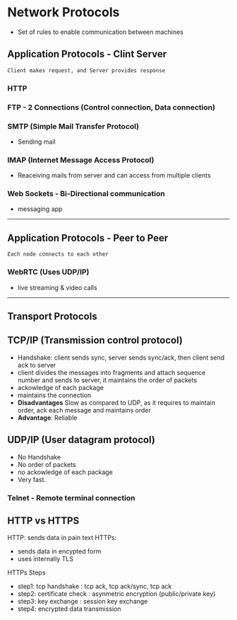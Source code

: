 # Network Protocols
* Set of rules to enable communication between machines

## Application Protocols - **Clint Server**
```
Client makes request, and Server provides response
```

### HTTP 
### FTP - 2 Connections (Control connection, Data connection)

### SMTP (Simple Mail Transfer Protocol)
* Sending mail
### IMAP (Internet Message Access Protocol)
* Reaceiving mails from server and can access from multiple clients

### Web Sockets - Bi-Directional communication
* messaging app

---
## Application Protocols - **Peer to Peer**
```
Each node connects to each other
```
### WebRTC (Uses UDP/IP)
* live streaming & video calls



----


## **Transport Protocols**
## TCP/IP (Transmission control protocol)
* Handshake: client sends sync, server sends sync/ack, then client send ack to server
* client divides the messages into fragments and attach sequence number and sends to server, it maintains the order of packets
* ackowledge of each package
* maintains the connection
* **Disadvantages** Slow as compared to UDP, as it requires to maintain order, ack each message and maintains order
* **Advantage**: Reliable

## UDP/IP (User datagram protocol)
* No Handshake
* No order of packets
* no ackowledge of each package
* Very fast.


### Telnet  - Remote terminal connection



## HTTP vs HTTPS
HTTP: sends data in pain text
HTTPs:  
* sends data in encypted form
* uses internally TLS

HTTPs Steps
* step1: tcp handshake :  tcp ack, tcp ack/sync, tcp ack
* step2: certificate check : asynmetric encryption (public/private key)
* step3: key exchange : session key exchange
* step4: encrypted data transmission